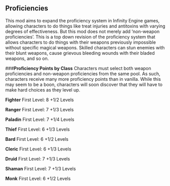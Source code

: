 ## Proficiencies

This mod aims to expand the proficiency system in Infinity Engine games, allowing characters to do things like treat injuries and antitoxins with varying degrees of effectiveness.  But this mod does not merely add ‘non-weapon proficiencies’.  This is a top down revision of the proficiency system that allows characters to do things with their weapons previously impossible without specific magical weapons.  Skilled characters can stun enemies with their blunt weapons, cause grievous bleeding wounds with their bladed weapons, and so on. 

###**Proficiency Points by Class**
Characters must select both weapon proficiencies and non-weapon proficiencies from the same pool.  As such, characters receive many more proficiency points than in vanilla.  While this may seem to be a boon, characters will soon discover that they will have to make hard choices as they level up.


**Fighter** First Level: 8 +1/2 Levels

**Ranger** First Level: 7 +1/3 Levels

**Paladin** First Level: 7 +1/4 Levels

**Thief** First Level: 6 +1/3 Levels

**Bard** First Level: 6 +1/2 Levels

**Cleric** First Level: 6 +1/3 Levels

**Druid** First Level: 7 +1/3 Levels

**Shaman** First Level: 7 +1/3 Levels

**Monk** First Level: 6 +1/2 Levels
